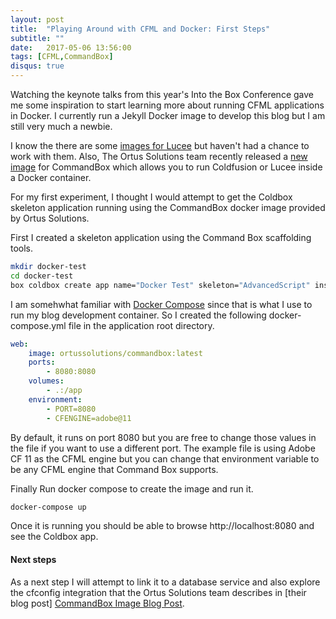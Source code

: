 ```yaml
---
layout: post
title:  "Playing Around with CFML and Docker: First Steps"
subtitle: ""
date:   2017-05-06 13:56:00
tags: [CFML,CommandBox]
disqus: true
---
```


Watching the keynote talks from this year's Into the Box Conference gave me some inspiration to start learning more about running CFML applications in Docker. I currently run a Jekyll Docker image to develop this blog but I am still very much a newbie.

I know the there are some [images for Lucee](https://github.com/lucee/lucee-dockerfiles) but haven't had a chance to work with them. Also, The Ortus Solutions team recently released a [new image][CommandBox Image Blog Post] for CommandBox which allows you to run Coldfusion or Lucee inside a Docker container. 

For my first experiment, I thought I would attempt to get the Coldbox skeleton application running using the CommandBox docker image provided by Ortus Solutions.

First I created a skeleton application using the Command Box scaffolding tools.

```bash
mkdir docker-test
cd docker-test
box coldbox create app name="Docker Test" skeleton="AdvancedScript" installColdbox=true
```

I am somehwhat familiar with [Docker Compose][Getting Started with Docker Compose] since that is what I use to run my blog development container. So I created the following docker-compose.yml file in the application root directory.

```yml
web:
    image: ortussolutions/commandbox:latest
    ports:
        - 8080:8080
    volumes:
        - .:/app
    environment:
        - PORT=8080
        - CFENGINE=adobe@11
```

By default, it runs on port 8080 but you are free to change those values in the file if you want to use a different port. The example file is using Adobe CF 11 as the CFML engine but you can change that environment variable to be any CFML engine that Command Box supports.

Finally Run docker compose to create the image and run it.

```bash
docker-compose up
```
Once it is running you should be able to browse http://localhost:8080 and see the Coldbox app.

#### Next steps 

As a next step I will attempt to link it to a database service and also explore the cfconfig integration that the Ortus Solutions team describes in [their blog post] [CommandBox Image Blog Post].




[CommandBox Image Blog Post]: https://www.ortussolutions.com/blog/commandbox-docker-image-360-released
[CommandBox Docker Image]: https://hub.docker.com/r/ortussolutions/commandbox/
[Getting Started with Docker Compose]: https://docs.docker.com/compose/gettingstarted/
[Environment Variables in Docker Compose]: https://docs.docker.com/compose/environment-variables/#passing-environment-variables-through-to-containers
[Codeship Blog]: https://blog.codeship.com/orchestrate-containers-for-development-with-docker-compose/
